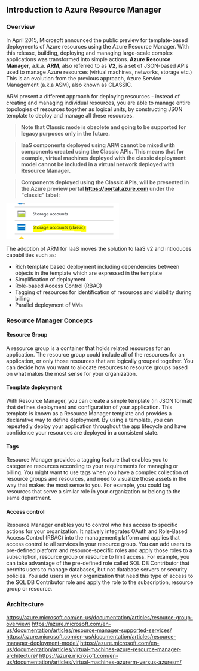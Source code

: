 ## Introduction to Azure Resource Manager

### Overview
In April 2015, Microsoft announced the public preview for template-based deployments of Azure resources using the Azure Resource Manager. With this release, building, deploying and managing large-scale complex applications was transformed into simple actions.
**Azure Resource Manager**, a.k.a. **ARM**, also referred to as **V2**, is a set of JSON-based APIs used to manage Azure resources (virtual machines, networks, storage etc.) This is an evolution from the previous approach, Azure Service Management (a.k.a ASM), also known as CLASSIC.

ARM present a different approach for deploying resources - instead of creating and managing individual resources, you are able to manage entire topologies of resources together as logical units, by constructing JSON template to deploy and manage all these resources.

> **Note that Classic mode is obsolete and going to be supported for legacy purposes only in the future.**

> **IaaS components deployed using ARM cannot be mixed with components created using the Classic APIs. This means that for  example, virtual machines deployed with the classic deployment model cannot be included in a virtual network deployed with  Resource Manager.**

> **Components deployed using the Classic APIs, will be presented in the Azure preview portal https://portal.azure.com under the "classic" label:**

![alt tag](/ARM/images/classic_arm_portal.png)

The adoption of ARM for IaaS moves the solution to IaaS v2 and introduces capabilities such as:
* Rich template based deployment including dependencies between objects in the template which are expressed in the template
* Simplification of deployment
* Role-based Access Control (RBAC)
* Tagging of resources for identification of resources and visibility during billing
* Parallel deployment of VMs

### Resource Manager Concepts
#### Resource Group
A resource group is a container that holds related resources for an application. The resource group could include all of the resources for an application, or only those resources that are logically grouped together. You can decide how you want to allocate resources to resource groups based on what makes the most sense for your organization.

#### Template deployment
With Resource Manager, you can create a simple template (in JSON format) that defines deployment and configuration of your application. This template is known as a Resource Manager template and provides a declarative way to define deployment. By using a template, you can repeatedly deploy your application throughout the app lifecycle and have confidence your resources are deployed in a consistent state.

#### Tags
Resource Manager provides a tagging feature that enables you to categorize resources according to your requirements for managing or billing. You might want to use tags when you have a complex collection of resource groups and resources, and need to visualize those assets in the way that makes the most sense to you. For example, you could tag resources that serve a similar role in your organization or belong to the same department.

#### Access control
Resource Manager enables you to control who has access to specific actions for your organization. It natively integrates OAuth and Role-Based Access Control (RBAC) into the management platform and applies that access control to all services in your resource group. You can add users to pre-defined platform and resource-specific roles and apply those roles to a subscription, resource group or resource to limit access. For example, you can take advantage of the pre-defined role called SQL DB Contributor that permits users to manage databases, but not database servers or security policies. You add users in your organization that need this type of access to the SQL DB Contributor role and apply the role to the subscription, resource group or resource.

### Architecture




https://azure.microsoft.com/en-us/documentation/articles/resource-group-overview/
https://azure.microsoft.com/en-us/documentation/articles/resource-manager-supported-services/
https://azure.microsoft.com/en-us/documentation/articles/resource-manager-deployment-model/
https://azure.microsoft.com/en-us/documentation/articles/virtual-machines-azure-resource-manager-architecture/
https://azure.microsoft.com/en-us/documentation/articles/virtual-machines-azurerm-versus-azuresm/

